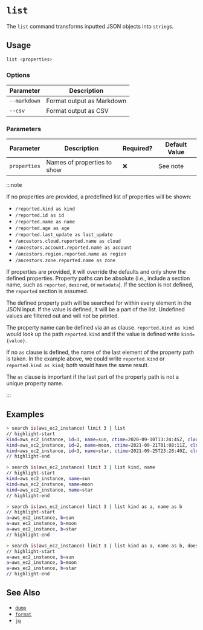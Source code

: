 # `list`

The `list` command transforms inputted JSON objects into `string`s.

## Usage

```bash
list <properties>
```

### Options

| Parameter    | Description               |
| ------------ | ------------------------- |
| `--markdown` | Format output as Markdown |
| `--csv`      | Format output as CSV      |

### Parameters

| Parameter    | Description                 | Required? | Default Value |
| ------------ | --------------------------- | --------- | ------------- |
| `properties` | Names of properties to show | ❌        | See note      |

:::note

If no properties are provided, a predefined list of properties will be shown:

- `/reported.kind as kind`
- `/reported.id as id`
- `/reported.name as name`
- `/reported.age as age`
- `/reported.last_update as last_update`
- `/ancestors.cloud.reported.name as cloud`
- `/ancestors.account.reported.name as account`
- `/ancestors.region.reported.name as region`
- `/ancestors.zone.reported.name as zone`

If properties are provided, it will override the defaults and only show the defined properties. Property paths can be absolute (i.e., include a section name, such as `reported`, `desired`, or `metadata`). If the section is not defined, the `reported` section is assumed.

The defined property path will be searched for within every element in the JSON input. If the value is defined, it will be a part of the list. Undefined values are filtered out and will not be printed.

The property name can be defined via an `as` clause. `reported.kind as kind` would look up the path `reported.kind` and if the value is defined write `kind={value}`.

If no `as` clause is defined, the name of the last element of the property path is taken. In the example above, we could write `reported.kind` or `reported.kind as kind`; both would have the same result.

The `as` clause is important if the last part of the property path is not a unique property name.

:::

## Examples

```bash title="If all parameters are omitted, the predefined list of properties are shown"
> search is(aws_ec2_instance) limit 3 | list
// highlight-start
kind=aws_ec2_instance, id=1, name=sun, ctime=2020-09-10T13:24:45Z, cloud=aws, account=prod, region=us-west-2
kind=aws_ec2_instance, id=2, name=moon, ctime=2021-09-21T01:08:11Z, cloud=aws, account=dev, region=us-west-2
kind=aws_ec2_instance, id=3, name=star, ctime=2021-09-25T23:28:40Z, cloud=aws, account=int, region=us-east-1
// highlight-end
```

```bash title="Explicitly define the properties to show without renaming them"
> search is(aws_ec2_instance) limit 3 | list kind, name
// highlight-start
kind=aws_ec2_instance, name=sun
kind=aws_ec2_instance, name=moon
kind=aws_ec2_instance, name=star
// highlight-end
```

```bash title="Same as previous, but with overridden property names"
> search is(aws_ec2_instance) limit 3 | list kind as a, name as b
// highlight-start
a=aws_ec2_instance, b=sun
a=aws_ec2_instance, b=moon
a=aws_ec2_instance, b=star
// highlight-end
```

```bash title="Properties that do not exist are not printed"
> search is(aws_ec2_instance) limit 3 | list kind as a, name as b, does_not_exist
// highlight-start
a=aws_ec2_instance, b=sun
a=aws_ec2_instance, b=moon
a=aws_ec2_instance, b=star
// highlight-end
```

## See Also

- [`dump`](./dump.md)
- [`format`](./format.md)
- [`jq`](./jq.md)
